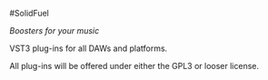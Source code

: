 #SolidFuel

_Boosters for your music_

VST3 plug-ins for all DAWs and platforms.

All plug-ins will be offered under either the GPL3 or looser license.
